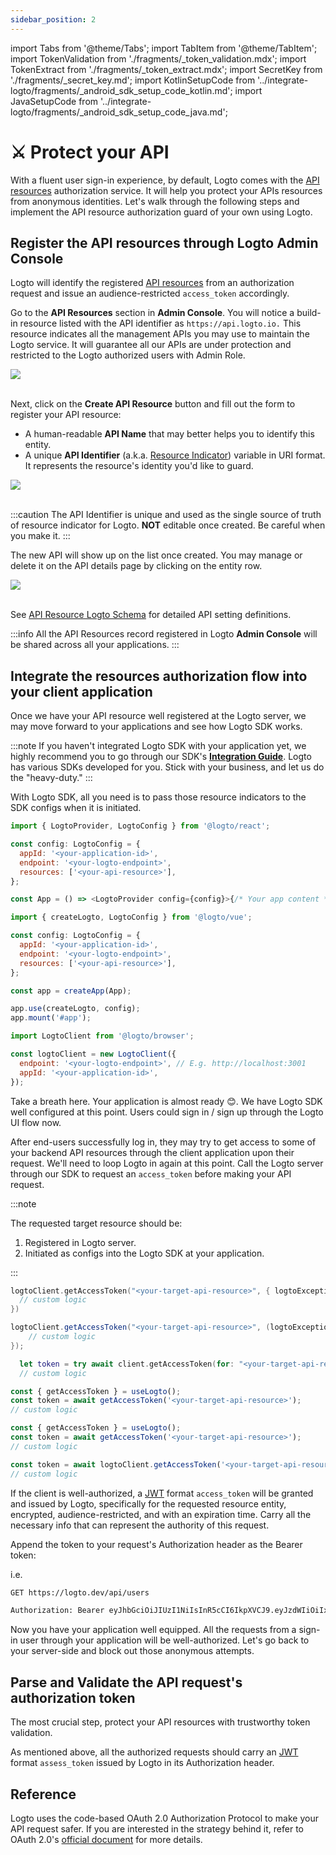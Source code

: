 ```yaml
---
sidebar_position: 2
---
```


import Tabs from '@theme/Tabs';
import TabItem from '@theme/TabItem';
import TokenValidation from './fragments/\_token_validation.mdx';
import TokenExtract from './fragments/\_token_extract.mdx';
import SecretKey from './fragments/\_secret_key.md';
import KotlinSetupCode from '../integrate-logto/fragments/_android_sdk_setup_code_kotlin.md';
import JavaSetupCode from '../integrate-logto/fragments/_android_sdk_setup_code_java.md';

# ⚔️ Protect your API

With a fluent user sign-in experience, by default, Logto comes with the [API resources](../../references/resources/README.md) authorization service. It will help you protect your APIs resources from anonymous identities. Let's walk through the following steps and implement the API resource authorization guard of your own using Logto.

## Register the API resources through Logto **Admin Console**

Logto will identify the registered [API resources](../../references/resources/README.md) from an authorization request and issue an audience-restricted `access_token` accordingly.

Go to the **API Resources** section in **Admin Console**. You will notice a build-in resource listed with the API identifier as `https://api.logto.io.` This resource indicates all the management APIs you may use to maintain the Logto service. It will guarantee all our APIs are under protection and restricted to the Logto authorized users with Admin Role.

<!-- TODO: Replace the API resource AC screenshot -->

![](/img/docs/api_resource_landing.png)
<br />
<br />

Next, click on the **Create API Resource** button and fill out the form to register your API resource:

- A human-readable **API Name** that may better helps you to identify this entity.
- A unique **API Identifier** (a.k.a. [Resource Indicator](../../references/resources/README.md#resource-indicator)) variable in URI format. It represents the resource's identity you'd like to guard.

<!-- TODO: Replace the API resource AC screenshot -->

![](/img/docs/api_resource_create.png)
<br />
<br />

:::caution
The API Identifier is unique and used as the single source of truth of resource indicator for Logto. **NOT** editable once created. Be careful when you make it.
:::

The new API will show up on the list once created. You may manage or delete it on the API details page by clicking on the entity row.

<!-- TODO: Replace the API resource AC screenshot -->

![](/img/docs/api_resource_manage.png)
<br />
<br />

See [API Resource Logto Schema](../../references/resources/README.md#logto-api-resource-schema) for detailed API setting definitions.

:::info
All the API Resources record registered in Logto **Admin Console** will be shared across all your applications.
:::

## Integrate the resources authorization flow into your client application

Once we have your API resource well registered at the Logto server, we may move forward to your applications and see how Logto SDK works.

:::note
If you haven't integrated Logto SDK with your application yet, we highly recommend you to go through our SDK's [**Integration Guide**](../integrate-logto/README.md). Logto has various SDKs developed for you. Stick with your business, and let us do the "heavy-duty."
:::

With Logto SDK, all you need is to pass those resource indicators to the SDK configs when it is initiated.

<Tabs>

<TabItem value="kotlin" label="Kotlin">

<KotlinSetupCode />

</TabItem>

<TabItem value="java" label="Java">

<JavaSetupCode />

</TabItem>

<TabItem value="react" label="React">

```js
import { LogtoProvider, LogtoConfig } from '@logto/react';

const config: LogtoConfig = {
  appId: '<your-application-id>',
  endpoint: '<your-logto-endpoint>',
  resources: ['<your-api-resource>'],
};

const App = () => <LogtoProvider config={config}>{/* Your app content */}</LogtoProvider>;
```

</TabItem>
<TabItem value="vue" label="Vue">

```js
import { createLogto, LogtoConfig } from '@logto/vue';

const config: LogtoConfig = {
  appId: '<your-application-id>',
  endpoint: '<your-logto-endpoint>',
  resources: ['<your-api-resource>'],
};

const app = createApp(App);

app.use(createLogto, config);
app.mount('#app');
```

</TabItem>
<TabItem value="js" label="VanillaJs">

```js
import LogtoClient from '@logto/browser';

const logtoClient = new LogtoClient({
  endpoint: '<your-logto-endpoint>', // E.g. http://localhost:3001
  appId: '<your-application-id>',
});
```

</TabItem>
</Tabs>

Take a breath here. Your application is almost ready 😊. We have Logto SDK well configured at this point. Users could sign in / sign up through the Logto UI flow now.

After end-users successfully log in, they may try to get access to some of your backend API resources through the client application upon their request. We'll need to loop Logto in again at this point. Call the Logto server through our SDK to request an `access_token` before making your API request.

:::note

The requested target resource should be:

1. Registered in Logto server.
2. Initiated as configs into the Logto SDK at your application.

:::

<Tabs>
<TabItem value="kotlin" label="Kotlin">

```kotlin
logtoClient.getAccessToken("<your-target-api-resource>", { logtoException: LogtoException?, result: AccessToken? ->
  // custom logic
})
```

</TabItem>
<TabItem value="java" label="Java">

```java
logtoClient.getAccessToken("<your-target-api-resource>", (logtoException, accessToken) -> {
    // custom logic
});
```

</TabItem>
<TabItem value="swift" label="Swift">

```swift
  let token = try await client.getAccessToken(for: "<your-target-api-resource>")
  // custom logic
```

</TabItem>
<TabItem value="react" label="React">

```js
const { getAccessToken } = useLogto();
const token = await getAccessToken('<your-target-api-resource>');
// custom logic
```

</TabItem>

<TabItem value="vue" label="Vue">

```js
const { getAccessToken } = useLogto();
const token = await getAccessToken('<your-target-api-resource>');
// custom logic
```

</TabItem>

<TabItem value="js" label="VanillaJs">

```js
const token = await logtoClient.getAccessToken('<your-target-api-resource>');
// custom logic
```

</TabItem>

</Tabs>

If the client is well-authorized, a [JWT](https://datatracker.ietf.org/doc/html/rfc7519) format `access_token` will be granted and issued by Logto, specifically for the requested resource entity, encrypted, audience-restricted, and with an expiration time. Carry all the necessary info that can represent the authority of this request.

Append the token to your request's Authorization header as the Bearer token:

i.e.

```bash
GET https://logto.dev/api/users

Authorization: Bearer eyJhbGciOiJIUzI1NiIsInR5cCI6IkpXVCJ9.eyJzdWIiOiIxMjM0NTY3ODkwIiwiYXVkIjoiaHR0cHM6Ly9sb2d0by5kZXYvYXBpL3VzZXJzIiwiaXNzIjoiaHR0cHM6Ly9sb2d0by5kZXYvb2lkYyIsIm5hbWUiOiJKb2huIERvZSIsImlhdCI6MTUxNjIzOTAyMiwiZXhwIjoxNTE2MzI1NDIyfQ.PjIJl00YNC84EPNYLEdpEEAdAxqhekCYhFEckvRokek

```

Now you have your application well equipped. All the requests from a sign-in user through your application will be well-authorized. Let's go back to your server-side and block out those anonymous attempts.

## Parse and Validate the API request's authorization token

The most crucial step, protect your API resources with trustworthy token validation.

As mentioned above, all the authorized requests should carry an [JWT](https://datatracker.ietf.org/doc/html/rfc7519) format `assess_token` issued by Logto in its Authorization header.

<SecretKey />

<TokenExtract />

<TokenValidation />

## Reference

Logto uses the code-based OAuth 2.0 Authorization Protocol to make your API request safer. If you are interested in the strategy behind it, refer to OAuth 2.0's [official document](https://datatracker.ietf.org/doc/html/rfc6749#section-1.3.1) for more details.
